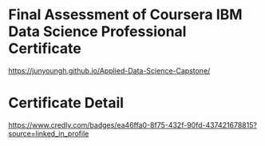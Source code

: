 # Final Assessment of Coursera IBM Data Science Professional Certificate 
https://junyoungh.github.io/Applied-Data-Science-Capstone/

# Certificate Detail
https://www.credly.com/badges/ea46ffa0-8f75-432f-90fd-437421678815?source=linked_in_profile
